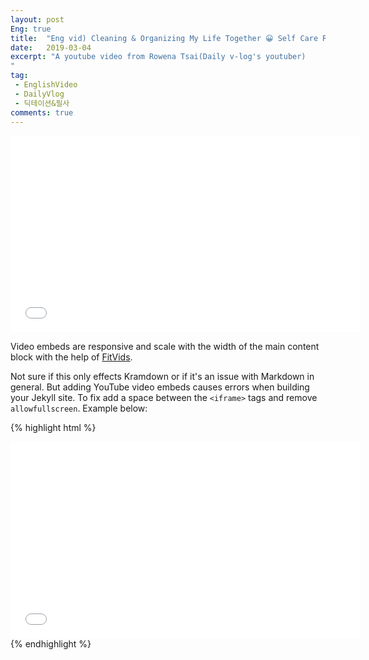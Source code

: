 ```yaml
---
layout: post
Eng: true
title:  "Eng vid) Cleaning & Organizing My Life Together 😀 Self Care Routine-ish(Youtube)"
date:   2019-03-04
excerpt: "A youtube video from Rowena Tsai(Daily v-log's youtuber)
"
tag:
 - EnglishVideo
 - DailyVlog
 - 딕테이션&필사
comments: true
---
```

<iframe width="560" height="315" src="//www.youtube.com/embed/sDzNkWIqvww" frameborder="0"> </iframe>

Video embeds are responsive and scale with the width of the main content block with the help of [FitVids](http://fitvidsjs.com/).

Not sure if this only effects Kramdown or if it's an issue with Markdown in general. But adding YouTube video embeds causes errors when building your Jekyll site. To fix add a space between the `<iframe>` tags and remove `allowfullscreen`. Example below:

{% highlight html %}
<iframe width="560" height="315" src="//www.youtube.com/embed/SU3kYxJmWuQ" frameborder="0"> </iframe>
{% endhighlight %}
